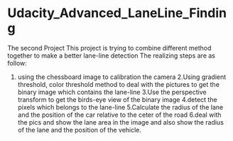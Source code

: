 # Udacity_Advanced_LaneLine_Finding
The second Project
This project is trying to combine different method together to make a better lane-line detection
The realizing steps are as follow:
1. using the chessboard image to calibration the camera
2.Using gradient threshold, color threshold method to deal with the pictures to get the binary image which contains the lane-line
3.Use the perspective transform to get the birds-eye view of the binary image
4.detect the pixels which belongs to the lane-line
5.Calculate the radius of the lane and the position of the car relative to the ceter of the road
6.deal with the pics and show the lane area in the image and also show the radius of the lane and the position of the vehicle.
